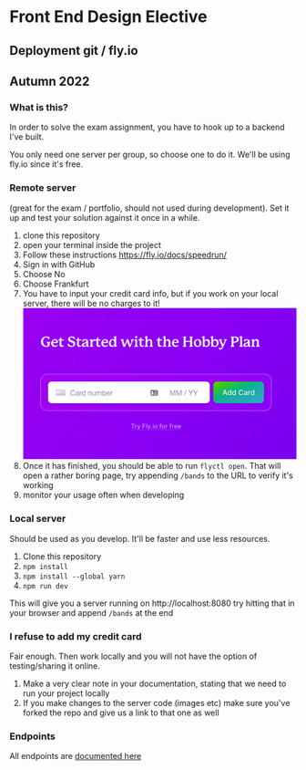 # Front End Design Elective

## Deployment git / fly.io

## Autumn 2022

### What is this?

In order to solve the exam assignment, you have to hook up to a backend I've built.

You only need one server per group, so choose one to do it. We'll be using fly.io since it's free.

### Remote server

(great for the exam / portfolio, should not used during development). Set it up and test your solution against it once in a while.

1. clone this repository
2. open your terminal inside the project
3. Follow these instructions https://fly.io/docs/speedrun/
4. Sign in with GitHub
5. Choose No
6. Choose Frankfurt
7. You have to input your credit card info, but if you work on your local server, there will be no charges to it!
   <img src="deployment/flyiofree.png" alt="" />
8. Once it has finished, you should be able to run `flyctl open`. That will open a rather boring page, try appending `/bands` to the URL to verify it's working
9. monitor your usage often when developing

### Local server

Should be used as you develop. It'll be faster and use less resources.

1. Clone this repository
2. `npm install`
3. `npm install --global yarn`
4. `npm run dev`

This will give you a server running on http://localhost:8080 try hitting that in your browser and append `/bands` at the end

### I refuse to add my credit card

Fair enough. Then work locally and you will not have the option of testing/sharing it online.

1. Make a very clear note in your documentation, stating that we need to run your project locally
2. If you make changes to the server code (images etc) make sure you've forked the repo and give us a link to that one as well

### Endpoints

All endpoints are [documented here](https://jonasholbech.github.io/Foofest-Exam-API-Docs/)
